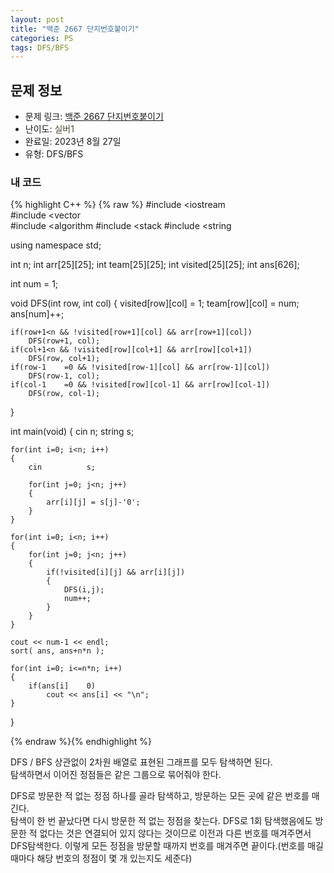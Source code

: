 ```yaml
---
layout: post
title: "백준 2667 단지번호붙이기"
categories: PS
tags: DFS/BFS
---
```


## 문제 정보
- 문제 링크: [백준 2667 단지번호붙이기](https://www.acmicpc.net/problem/2667)
- 난이도: <span style="color:#544831">실버1</span>
- 완료일: 2023년 8월 27일
- 유형: DFS/BFS

### 내 코드

{% highlight C++ %} {% raw %}
#include <iostream	
#include <vector	
#include <algorithm	
#include <stack	
#include <string	

using namespace std;

int n;
int arr[25][25];
int team[25][25];
int visited[25][25];
int ans[626];

int num = 1;

void DFS(int row, int col)
{
	visited[row][col] = 1;
	team[row][col] = num;
	ans[num]++;
	
	if(row+1<n && !visited[row+1][col] && arr[row+1][col])
		DFS(row+1, col);
	if(col+1<n && !visited[row][col+1] && arr[row][col+1])
		DFS(row, col+1);
	if(row-1	=0 && !visited[row-1][col] && arr[row-1][col])
		DFS(row-1, col);
	if(col-1	=0 && !visited[row][col-1] && arr[row][col-1])
		DFS(row, col-1);
}

int main(void)
{
	cin 		 n;
	string s;
	
	for(int i=0; i<n; i++)
	{
		cin 		 s;
		
		for(int j=0; j<n; j++)
		{
			arr[i][j] = s[j]-'0';
		}
	}
	
	for(int i=0; i<n; i++)
	{
		for(int j=0; j<n; j++)
		{
			if(!visited[i][j] && arr[i][j])
			{
				DFS(i,j);
				num++;	
			}
		}
	}

	cout << num-1 << endl;
	sort( ans, ans+n*n );
	
	for(int i=0; i<=n*n; i++)
	{
		if(ans[i] 	 0)
			cout << ans[i] << "\n";
	}
}

{% endraw %}{% endhighlight %}

DFS / BFS 상관없이 2차원 배열로 표현된 그래프를 모두 탐색하면 된다.  
탐색하면서 이어진 정점들은 같은 그룹으로 묶어줘야 한다.  

DFS로 방문한 적 없는 정점 하나를 골라 탐색하고, 방문하는 모든 곳에 같은 번호를 매긴다.  
탐색이 한 번 끝났다면 다시 방문한 적 없는 정점을 찾는다. DFS로 1회 탐색했음에도 방문한 적 없다는 것은 연결되어 있지 않다는 것이므로 이전과 다른 번호를 매겨주면서 DFS탐색한다. 이렇게 모든 정점을 방문할 때까지 번호를 매겨주면 끝이다.(번호를 매길 때마다 해당 번호의 정점이 몇 개 있는지도 세준다)  

